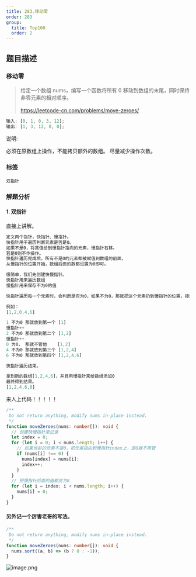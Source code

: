 ```yaml
---
title: 283.移动零
order: 283
group:
  title: Top100
  order: 2
---
```


## 题目描述

### 移动零

> 给定一个数组 nums，编写一个函数将所有 0 移动到数组的末尾，同时保持非零元素的相对顺序。 <br/><br/> https://leetcode-cn.com/problems/move-zeroes/

```typescript
输入: [0, 1, 0, 3, 12];
输出: [1, 3, 12, 0, 0];
```

说明:

必须在原数组上操作，不能拷贝额外的数组。
尽量减少操作次数。

### 标签

`双指针`

### 解题分析

#### 1. 双指针

直接上讲解。

```typescript
定义两个指针，快指针、慢指针。
快指针用于遍历判断元素是否是0。
如果不是0，将其值给到慢指针指向的元素，慢指针右移。
若是0则不作操作。
快指针遍历完成后，所有不是0的元素都被赋值到数组的前面，
从慢指针的位置开始，数组后面的数都设置为0即可。

很简单，我们先创建快慢指针。
快指针用来遍历数组
慢指针用来保存不为0的值

快指针遍历每一个元素时，会判断是否为0，如果不为0，那就把这个元素扔到慢指针的位置，接着移动慢指针。

例如：
[1,2,0,4,6]

1 不为0 那就放到第一个 [1]
慢指针++
2 不为0 那就放到第二个 [1,2]
慢指针++
0 为0， 那就不管他    [1,2]
4 不为0 那就放到第三个 [1,2,4]
6 不为0 那就放到第四个 [1,2,4,6]

快指针遍历结束。

拿到新的数组[1,2,4,6]，并且用慢指针来给数组添加0
最终得到结果。
[1,2,4,6,0]
```

来人上代码！！！！！

```typescript
/**
 Do not return anything, modify nums in-place instead.
 */
function moveZeroes(nums: number[]): void {
  // 创建快慢指针来记录
  let index = 0;
  for (let i = 0; i < nums.length; i++) {
    // 如果当前的元素不是0，把元素指向到慢指针index上，是0就不用管
    if (nums[i] !== 0) {
      nums[index] = nums[i];
      index++;
    }
  }
  // 把慢指针后面的值都变为0
  for (let i = index; i < nums.length; i++) {
    nums[i] = 0;
  }
}
```

#### 另外记一个厉害老哥的写法。

```typescript
/**
 Do not return anything, modify nums in-place instead.
 */
function moveZeroes(nums: number[]): void {
  nums.sort((a, b) => (b ? 0 : -1));
}
```

![image.png](https://p1-juejin.byteimg.com/tos-cn-i-k3u1fbpfcp/09bef881e63149a08df213f721966ebb~tplv-k3u1fbpfcp-watermark.image)
